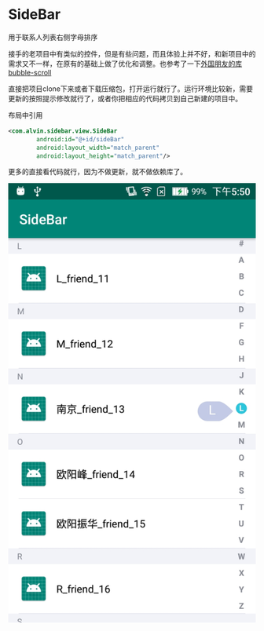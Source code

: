 # SideBar
用于联系人列表右侧字母排序

接手的老项目中有类似的控件，但是有些问题，而且体验上并不好，和新项目中的需求又不一样，在原有的基础上做了优化和调整。也参考了一下[外国朋友的库bubble-scroll](https://github.com/kongnanlive/bubble-scroll)

直接把项目clone下来或者下载压缩包，打开运行就行了。运行环境比较新，需要更新的按照提示修改就行了，或者你把相应的代码拷贝到自己新建的项目中。

布局中引用
```xml
<com.alvin.sidebar.view.SideBar
        android:id="@+id/sideBar"
        android:layout_width="match_parent"
        android:layout_height="match_parent"/>
```

更多的直接看代码就行，因为不做更新，就不做依赖库了。

![运行后截图](https://github.com/Alvin9234/SideBar/blob/master/screenshot.png)  
